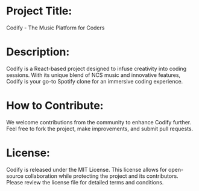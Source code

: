 # Project Title: 
Codify - The Music Platform for Coders

# Description: 
Codify is a React-based project designed to infuse creativity into coding sessions. With its unique blend of 
NCS music and innovative features, Codify is your go-to Spotify clone for an immersive coding experience.

# How to Contribute: 
We welcome contributions from the community to enhance Codify further. Feel free
to fork the project, make improvements, and submit pull requests.

# License: 
Codify is released under the MIT License. This license allows for open-source collaboration while protecting the 
project and its contributors. Please review the license file for detailed terms and conditions.

